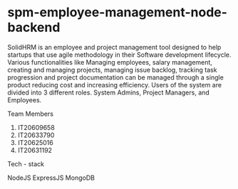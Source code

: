 # spm-employee-management-node-backend

SolidHRM is an employee and project management tool designed to help startups that use agile methodology in their Software development lifecycle. Various functionalities like Managing employees, salary management, creating and managing projects, managing issue backlog, tracking task progression and project documentation can be managed through a single product reducing cost and increasing efficiency. Users of the system are divided into 3 different roles. System Admins, Project Managers, and  Employees.

Team Members

1. IT20609658
2. IT20633790
3. IT20625016
4. IT20631192

Tech - stack

NodeJS
ExpressJS
MongoDB
